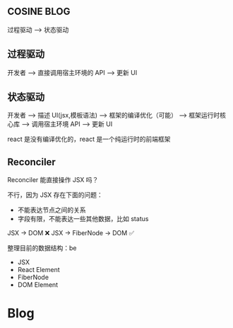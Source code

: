 ## COSINE BLOG

过程驱动 --> 状态驱动

## 过程驱动

开发者 --> 直接调用宿主环境的 API --> 更新 UI

## 状态驱动

开发者 --> 描述 UI(jsx,模板语法) --> 框架的编译优化（可能） -->
框架运行时核心库 --> 调用宿主环境 API --> 更新 UI

react 是没有编译优化的，react 是一个纯运行时的前端框架

## Reconciler

Reconciler 能直接操作 JSX 吗？

不行，因为 JSX 存在下面的问题：

- 不能表达节点之间的关系
- 字段有限，不能表达一些其他数据，比如 status

JSX -> DOM ❌
JSX -> FiberNode -> DOM ✅

整理目前的数据结构：be

- JSX
- React Element
- FiberNode
- DOM Element
# Blog
